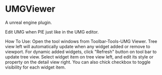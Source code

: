 # UMGViewer
A unreal engine plugin.

Edit UMG when PIE just like in the UMG editor.

How To Use:
Open the tool windows from Toolbar-Tools-UMG Viewer.
Tree view left will automatically update when any widget added or remove to viewport.
For dynamic added widgets, click "Refresh" button on tool bar to update tree view.
Select widget item on tree view left, and edit its style or property on the detail view right.
You can also chick checkbox to toggle visibility for each widget item.

